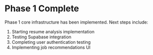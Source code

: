 # Phase 1 Complete

Phase 1 core infrastructure has been implemented. Next steps include:

1. Starting resume analysis implementation
2. Testing Supabase integration
3. Completing user authentication testing
4. Implementing job recommendations UI
